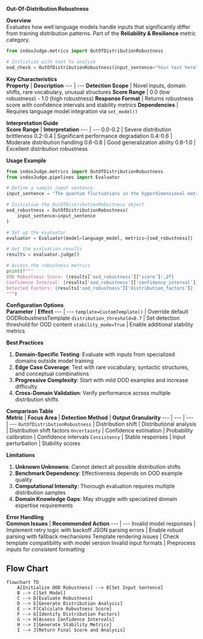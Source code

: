 **Out-Of-Distribution Robustness**

**Overview**  
Evaluates how well language models handle inputs that significantly differ from training distribution patterns. Part of the **Reliability & Resilience** metric category.

```python
from indoxJudge.metrics import OutOfDistributionRobustness

# Initialize with text to analyze
ood_check = OutOfDistributionRobustness(input_sentence="Your text here")
```

**Key Characteristics**  
**Property** | **Description**
--- | ---
**Detection Scope** | Novel inputs, domain shifts, rare vocabulary, unusual structures
**Score Range** | 0.0 (low robustness) - 1.0 (high robustness)
**Response Format** | Returns robustness score with confidence intervals and stability metrics
**Dependencies** | Requires language model integration via `set_model()`

**Interpretation Guide**  
**Score Range** | **Interpretation**
--- | ---
0.0-0.2 | Severe distribution brittleness
0.2-0.4 | Significant performance degradation
0.4-0.6 | Moderate distribution handling
0.6-0.8 | Good generalization ability
0.8-1.0 | Excellent distribution robustness

**Usage Example**

```python
from indoxJudge.metrics import OutOfDistributionRobustness
from indoxJudge.pipelines import Evaluator

# Define a sample input sentence
input_sentence = "The quantum fluctuations in the hyperdimensional matrix caused unexpected resonance."

# Initialize the OutOfDistributionRobustness object
ood_robustness = OutOfDistributionRobustness(
    input_sentence=input_sentence
)

# Set up the evaluator
evaluator = Evaluator(model=language_model, metrics=[ood_robustness])

# Get the evaluation results
results = evaluator.judge()

# Access the robustness metrics
print(f"""
OOD Robustness Score: {results['ood_robustness']['score']:.2f}
Confidence Interval: {results['ood_robustness']['confidence_interval']}
Detected Factors: {results['ood_robustness']['distribution_factors']}
""")
```

**Configuration Options**  
**Parameter** | **Effect**
--- | ---
`template=CustomTemplate()` | Override default OODRobustnessTemplate
`distribution_threshold=0.7` | Set detection threshold for OOD content
`stability_mode=True` | Enable additional stability metrics

**Best Practices**

1. **Domain-Specific Testing**: Evaluate with inputs from specialized domains outside model training
2. **Edge Case Coverage**: Test with rare vocabulary, syntactic structures, and conceptual combinations
3. **Progressive Complexity**: Start with mild OOD examples and increase difficulty
4. **Cross-Domain Validation**: Verify performance across multiple distribution shifts

**Comparison Table**  
**Metric** | **Focus Area** | **Detection Method** | **Output Granularity**
--- | --- | --- | ---
`OutOfDistributionRobustness` | Distribution shift | Distributional analysis | Distribution shift factors
`Uncertainty` | Confidence estimation | Probability calibration | Confidence intervals
`Consistency` | Stable responses | Input perturbation | Stability scores

**Limitations**

1. **Unknown Unknowns**: Cannot detect all possible distribution shifts
2. **Benchmark Dependency**: Effectiveness depends on OOD example quality
3. **Computational Intensity**: Thorough evaluation requires multiple distribution samples
4. **Domain Knowledge Gaps**: May struggle with specialized domain expertise requirements

**Error Handling**  
**Common Issues** | **Recommended Action**
--- | ---
Invalid model responses | Implement retry logic with backoff
JSON parsing errors | Enable robust parsing with fallback mechanisms
Template rendering issues | Check template compatibility with model version
Invalid input formats | Preprocess inputs for consistent formatting

## Flow Chart

```mermaid
flowchart TD
    A[Initialize OOD Robustness] --> B[Set Input Sentence]
    B --> C[Set Model]
    C --> D[Evaluate Robustness]
    D --> E[Generate Distribution Analysis]
    E --> F[Calculate Robustness Score]
    F --> G[Identify Distribution Factors]
    G --> H[Assess Confidence Intervals]
    H --> I[Generate Stability Metrics]
    I --> J[Return Final Score and Analysis]
```
